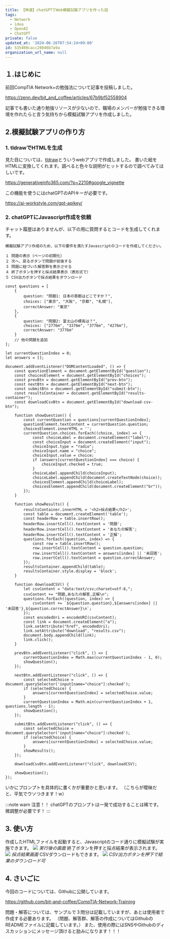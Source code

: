```yaml
---
title: 【神速】chatGPTでWeb模擬試験アプリを作った話
tags:
  - Network
  - idea
  - OpenAI
  - ChatGPT
private: false
updated_at: '2024-06-26T07:54:24+09:00'
id: 535408cacc28046b7a9a
organization_url_name: null
---
```

## １.はじめに
前回CompTIA Network+の勉強法について記事を投稿しました。

https://zenn.dev/bit_and_coffee/articles/67b9bf52558904

記事でも書いた通り勉強リソースが少ないので、職場のメンバーが勉強できる環境を作れたらと言う気持ちから模擬試験アプリを作成しました。


## 2.模擬試験アプリの作り方
### 1. tldrawでHTMLを生成  
見た目については、[tldraw](https://tldraw.dev/)とういうwebアプリで作成しました。
書いた絵をHTMLに変換してくれます。調べると色々な説明がヒットするので調べてみてほしいです。

https://generativeinfo365.com/?p=2210#google_vignette

この機能を使うにはchatGPTのAPIキーが必要です。

https://ai-workstyle.com/gpt-apikey/

### 2. chatGPTにJavascript作成を依頼
チャット履歴はありませんが、以下の用に質問するとコードを生成してくれます。
```
模擬試験アプリ作成のため、以下の要件を満たすJavascriptのコードを作成してください。

１ 問題の表示（ページの初期化）
２ 次へ、戻るボタンで問題が前後する
３ 問題に紐づいた解答群を表示させる
４ 終了ボタンを押すと採点結果表示（表形式で）
５ CSV出力ボタンで採点結果をダウンロード
```
```javascript:Javascript
const questions = [
    {
        question: "問題1: 日本の首都はどこですか？",
        choices: ["東京", "大阪", "京都", "札幌"],
        correctAnswer: "東京"
    },
    {
        question: "問題2: 富士山の標高は？",
        choices: ["2776m", "3376m", "3776m", "4276m"],
        correctAnswer: "3776m"
    }
    // 他の問題を追加
];

let currentQuestionIndex = 0;
let answers = [];

document.addEventListener("DOMContentLoaded", () => {
    const questionElement = document.getElementById("question");
    const choicesElement = document.getElementById("choices");
    const prevBtn = document.getElementById("prev-btn");
    const nextBtn = document.getElementById("next-btn");
    const submitBtn = document.getElementById("submit-btn");
    const resultsContainer = document.getElementById("results-container");
    const downloadCsvBtn = document.getElementById("download-csv-btn");

    function showQuestion() {
        const currentQuestion = questions[currentQuestionIndex];
        questionElement.textContent = currentQuestion.question;
        choicesElement.innerHTML = '';
        currentQuestion.choices.forEach((choice, index) => {
            const choiceLabel = document.createElement("label");
            const choiceInput = document.createElement("input");
            choiceInput.type = "radio";
            choiceInput.name = "choice";
            choiceInput.value = choice;
            if (answers[currentQuestionIndex] === choice) {
                choiceInput.checked = true;
            }
            choiceLabel.appendChild(choiceInput);
            choiceLabel.appendChild(document.createTextNode(choice));
            choicesElement.appendChild(choiceLabel);
            choicesElement.appendChild(document.createElement("br"));
        });
    }

    function showResults() {
        resultsContainer.innerHTML = '<h2>採点結果</h2>';
        const table = document.createElement('table');
        const headerRow = table.insertRow();
        headerRow.insertCell().textContent = '問題';
        headerRow.insertCell().textContent = 'あなたの解答';
        headerRow.insertCell().textContent = '正解';
        questions.forEach((question, index) => {
            const row = table.insertRow();
            row.insertCell().textContent = question.question;
            row.insertCell().textContent = answers[index] || '未回答';
            row.insertCell().textContent = question.correctAnswer;
        });
        resultsContainer.appendChild(table);
        resultsContainer.style.display = 'block';
    }

    function downloadCSV() {
        let csvContent = "data:text/csv;charset=utf-8,";
        csvContent += "問題,あなたの解答,正解\n";
        questions.forEach((question, index) => {
            csvContent += `${question.question},${answers[index] || '未回答'},${question.correctAnswer}\n`;
        });
        const encodedUri = encodeURI(csvContent);
        const link = document.createElement("a");
        link.setAttribute("href", encodedUri);
        link.setAttribute("download", "results.csv");
        document.body.appendChild(link);
        link.click();
    }

    prevBtn.addEventListener("click", () => {
        currentQuestionIndex = Math.max(currentQuestionIndex - 1, 0);
        showQuestion();
    });

    nextBtn.addEventListener("click", () => {
        const selectedChoice = document.querySelector('input[name="choice"]:checked');
        if (selectedChoice) {
            answers[currentQuestionIndex] = selectedChoice.value;
        }
        currentQuestionIndex = Math.min(currentQuestionIndex + 1, questions.length - 1);
        showQuestion();
    });

    submitBtn.addEventListener("click", () => {
        const selectedChoice = document.querySelector('input[name="choice"]:checked');
        if (selectedChoice) {
            answers[currentQuestionIndex] = selectedChoice.value;
        }
        showResults();
    });

    downloadCsvBtn.addEventListener("click", downloadCSV);

    showQuestion();
});
```
いかにプロンプトを具体的に書くかが重要かと思います。
（こちらが曖昧だと、平気でウソつきます！w）

:::note warn
注意！！
chatGPTのプロンプトは一発で成功することは稀です。微調整が必要です！
:::

## 3. 使い方
作成したHTMLファイルを起動すると、Javascriptのコード通りに模擬試験が実施できます。
![](https://raw.githubusercontent.com/bit-and-coffee/zenn-qiita-contents/main/images/comptia-network-training/1.png)
*実行後の画面*
終了ボタンを押すと採点結果が表示されます。
![](https://raw.githubusercontent.com/bit-and-coffee/zenn-qiita-contents/main/images/comptia-network-training/2.png)
*採点結果画面*
CSVダウンロードもできます。
![](https://raw.githubusercontent.com/bit-and-coffee/zenn-qiita-contents/main/images/comptia-network-training/3.png)
*CSV出力ボタンを押下で結果のダウンロード可*

## 4. さいごに
今回のコードについては、Githubに公開しています。

https://github.com/bit-and-coffee/CompTIA-Network-Training

問題・解答については、サンプルで３問分は記載していますが、あとは使用者で作成する必要あります。
（問題、解答群、解答の作成についてはGithubのREADMEファイルに記載しています。）
また、使用の際にはSNSやGithubのディスカッションにメッセージ頂けると励みになります！！！
